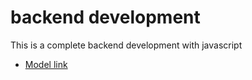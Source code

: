 # backend development

This is a complete backend development with javascript
- [Model link](https://app.eraser.io/workspace/YtPqZ1VogxGy1jzIDkzj)